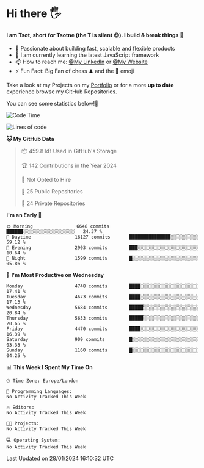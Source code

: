 # Hi there :raised_hand_with_fingers_splayed:
#### I am Tsot, short for Tsotne (the T is silent :wink:). I build & break things :space_invader:
- :telescope: Passionate about building fast, scalable and flexible products
- :seedling: I am currently learning the latest JavaScript framework 
- :mailbox: How to reach me: [@My LinkedIn](https://www.linkedin.com/in/tsotne-gvadzabia/) or [@My Website](https://tsotne.co.uk/contact)
- :zap: Fun Fact: Big Fan of chess ♟ and the 👾 emoji

Take a look at my Projects on my [Portfolio](https://tsotne.co.uk/) or for a more **up to date** experience browse my GitHub Repositories.

You can see some statistics below!:space_invader:
<!--START_SECTION:waka-->
![Code Time](http://img.shields.io/badge/Code%20Time-761%20hrs%202%20mins-blue)

![Lines of code](https://img.shields.io/badge/From%20Hello%20World%20I%27ve%20Written-9.9%20million%20lines%20of%20code-blue)

**🐱 My GitHub Data** 

> 📦 459.8 kB Used in GitHub's Storage 
 > 
> 🏆 142 Contributions in the Year 2024
 > 
> 🚫 Not Opted to Hire
 > 
> 📜 25 Public Repositories 
 > 
> 🔑 24 Private Repositories 
 > 
**I'm an Early 🐤** 

```text
🌞 Morning                6648 commits        ██████░░░░░░░░░░░░░░░░░░░   24.37 % 
🌆 Daytime                16127 commits       ███████████████░░░░░░░░░░   59.12 % 
🌃 Evening                2903 commits        ███░░░░░░░░░░░░░░░░░░░░░░   10.64 % 
🌙 Night                  1599 commits        █░░░░░░░░░░░░░░░░░░░░░░░░   05.86 % 
```
📅 **I'm Most Productive on Wednesday** 

```text
Monday                   4748 commits        ████░░░░░░░░░░░░░░░░░░░░░   17.41 % 
Tuesday                  4673 commits        ████░░░░░░░░░░░░░░░░░░░░░   17.13 % 
Wednesday                5684 commits        █████░░░░░░░░░░░░░░░░░░░░   20.84 % 
Thursday                 5633 commits        █████░░░░░░░░░░░░░░░░░░░░   20.65 % 
Friday                   4470 commits        ████░░░░░░░░░░░░░░░░░░░░░   16.39 % 
Saturday                 909 commits         █░░░░░░░░░░░░░░░░░░░░░░░░   03.33 % 
Sunday                   1160 commits        █░░░░░░░░░░░░░░░░░░░░░░░░   04.25 % 
```


📊 **This Week I Spent My Time On** 

```text
🕑︎ Time Zone: Europe/London

💬 Programming Languages: 
No Activity Tracked This Week

🔥 Editors: 
No Activity Tracked This Week

🐱‍💻 Projects: 
No Activity Tracked This Week

💻 Operating System: 
No Activity Tracked This Week
```


 Last Updated on 28/01/2024 16:10:32 UTC
<!--END_SECTION:waka-->
